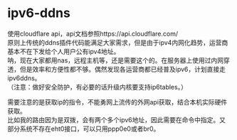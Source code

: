 # ipv6-ddns  
使用cloudflare api，api文档参照https://api.cloudflare.com/  
原则上传统的ddns插件代码能满足大家需求，但是由于ipv4内网化趋势，运营商基本不在下发给个人用户公有ipv4地址。  
呐，现在大家都用nas，远程主机等，还是需要这个的。在服务器上使用过内网穿透，但是效率和方便性都不够。偶然发现各运营商都已经普及ipv6，计划直接走ipv6ddns。  
（注意：做好安全防护，有必要的话升级内核要支持ip6tables。）

需要注意的是获取ip的指令，不能勇网上流传的外网api获取，结合本机实际硬件获取。  
比如我的路由因为是双拨，会有两个多个ipv6地址，因此需要在命令中指定。又部分系统不存在eht0接口，可以只用ppp0e0或者br0。  
